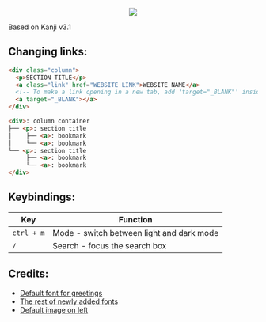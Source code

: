 <p align="center">
  <img src="favicon.ico">
</p>

Based on Kanji v3.1 

## Changing links:

```html
<div class="column">
  <p>SECTION TITLE</p>
  <a class="link" href="WEBSITE LINK">WEBSITE NAME</a>
  <!-- To make a link opening in a new tab, add 'target="_BLANK"' inside the link tag: -->
  <a target="_BLANK"></a>
</div>
```

```html
<div>: column container
├── <p>: section title
│    ├── <a>: bookmark
│    └── <a>: bookmark
└── <p>: section title
     ├── <a>: bookmark
     └── <a>: bookmark
</div>
```

## Keybindings:

| Key        | Function                                  |
| ---------- | ----------------------------------------- |
| `ctrl + m` | Mode - switch between light and dark mode |
| `/`        | Search - focus the search box             |

## Credits:

- [Default font for greetings](https://www.1001fonts.com/electroharmonix-font.html)
- [The rest of newly added fonts](https://fonts.google.com/)
- [Default image on left](https://wallpapercave.com/mt-fuji-wallpaper)
